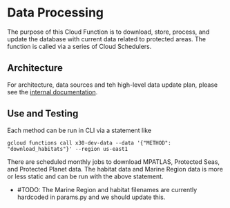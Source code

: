 # Data Processing

The purpose of this Cloud Function is to download, store, process, and update the database with current data related to protected areas. The function is called via a series of Cloud Schedulers.

## Architecture

For architecture, data sources and teh high-level data update plan, please see the [internal documentation][documentation].

## Use and Testing

Each method can be run in CLI via a statement like

```shell
gcloud functions call x30-dev-data --data '{"METHOD": "download_habitats"}' --region us-east1
```

There are scheduled monthly jobs to download MPATLAS, Protected Seas, and Protected Planet data. The habitat data and Marine Region data is more or less static and can be run with the above statement.

- #TODO: The Marine Region and habitat filenames are currently hardcoded in params.py and we should update this.

[documentation]: https://drive.google.com/drive/folders/1EkZvHqNViCg__OaCxpPrYIQoTj_YLJIo